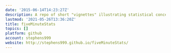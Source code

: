 ```yaml
---
date: '2015-06-14T14:23:27Z'
description: A repo of short "vignettes" illustrating statistical concepts
lastmod: '2021-05-26T13:36:20Z'
title: fiveMinuteStats
topics: []
platform: github
account: stephens999
website: http://stephens999.github.io/fiveMinuteStats/
---
```


